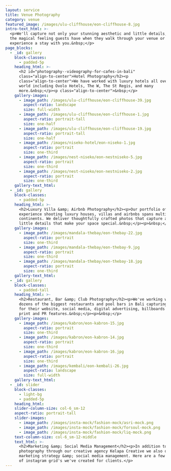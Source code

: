 ```yaml
---
layout: service
title: Venue Photography
category: venue
featured_image: /images/ulu-cliffhouse/eon-cliffhouse-8.jpg
intro-text_html: >-
  <p>We'll capture not only your stunning aesthetic and little details, but also
  the magical feeling guests have when they walk through your venue or
  experience a stay with you.&nbsp;</p>
page_blocks:
  - _id: gallery
    block-classes:
      - padded-5p
    heading_html: >-
      <h2 id="photography--videography-for-cafes-in-bali"
      class="align-to-center">Hotel Photography</h2><p
      class="align-to-center">We have worked with luxury hotels all over the
      world including Ovolo Hotels, The W, The St Regis, and many
      more.&nbsp;</p><p class="align-to-center">&nbsp;</p>
    gallery-images:
      - image_path: /images/ulu-cliffhouse/eon-cliffhouse-39.jpg
        aspect-ratio: landscape
        size: full-width
      - image_path: /images/ulu-cliffhouse/eon-cliffhouse-1.jpg
        aspect-ratio: portrait-tall
        size: one-half
      - image_path: /images/ulu-cliffhouse/eon-cliffhouse-19.jpg
        aspect-ratio: portrait-tall
        size: one-half
      - image_path: /images/niseko-hotel/eon-niseko-1.jpg
        aspect-ratio: portrait
        size: one-third
      - image_path: /images/nest-niseko/eon-nestniseko-5.jpg
        aspect-ratio: portrait
        size: one-third
      - image_path: /images/nest-niseko/eon-nestniseko-2.jpg
        aspect-ratio: portrait
        size: one-third
    gallery-text_html:
  - _id: gallery
    block-classes:
      - padded-5p
    heading_html: >-
      <h2>Luxury Villa &amp; Airbnb Photography</h2><p>Our portfolio of
      experience shooting luxury houses, villas and airbnbs spans multiple
      continents. We deliver thoughtfully crafted photos that capture all the
      little details that make your space special.&nbsp;</p><p>&nbsp;</p>
    gallery-images:
      - image_path: /images/mandala-thebay/eon-thebay-22.jpg
        aspect-ratio: portrait
        size: one-third
      - image_path: /images/mandala-thebay/eon-thebay-9.jpg
        aspect-ratio: portrait
        size: one-third
      - image_path: /images/mandala-thebay/eon-thebay-18.jpg
        aspect-ratio: portrait
        size: one-third
    gallery-text_html:
  - _id: gallery
    block-classes:
      - padded-tall
    heading_html: >-
      <h2>Restaurant, Bar &amp; Club Photography</h2><p>We've working with
      dozens of the biggest restaurants and pool bars in Bali capturing photos
      for their website, social media, digital advertising, billboards &amp;
      print and PR features.&nbsp;</p><p>&nbsp;</p>
    gallery-images:
      - image_path: /images/kabron/eon-kabron-15.jpg
        aspect-ratio: portrait
        size: one-third
      - image_path: /images/kabron/eon-kabron-14.jpg
        aspect-ratio: portrait
        size: one-third
      - image_path: /images/kabron/eon-kabron-16.jpg
        aspect-ratio: portrait
        size: one-third
      - image_path: /images/kembali/eon-kembali-26.jpg
        aspect-ratio: landscape
        size: full-width
    gallery-text_html:
  - _id: slider
    block-classes:
      - light-bg
      - padded-5p
    heading_html:
    slider-column-size: col-6_sm-12
    aspect-ratio: portrait-tall
    slider-images:
      - image_path: /images/insta-mock/fashion-mock/asri-mock.png
      - image_path: /images/insta-mock/fashion-mock/forsoul-mock.png
      - image_path: /images/insta-mock/fashion-mock/liq-mock.png
    text-column-size: col-6_sm-12-middle
    text_html: >-
      <h2>Marketing &amp; Social Media Management</h2><p>In addition to
      photography through our creative agency Kelapa Creative we also offer
      marketing strategy &amp; social media management. Here are a few examples
      of instagram grid's we've created for clients.</p>
---
```


